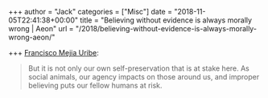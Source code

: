 +++
author = "Jack"
categories = ["Misc"]
date = "2018-11-05T22:41:38+00:00"
title = "Believing without evidence is always morally wrong | Aeon"
url = "/2018/believing-without-evidence-is-always-morally-wrong-aeon/"

+++
[Francisco Mejia Uribe][1]:

> But it is not only our own self-preservation that is at stake here. As social animals, our agency impacts on those around us, and improper believing puts our fellow humans at risk.

 [1]: https://aeon.co/ideas/believing-without-evidence-is-always-morally-wrong?utm_medium=feed&utm_source=rss-feed